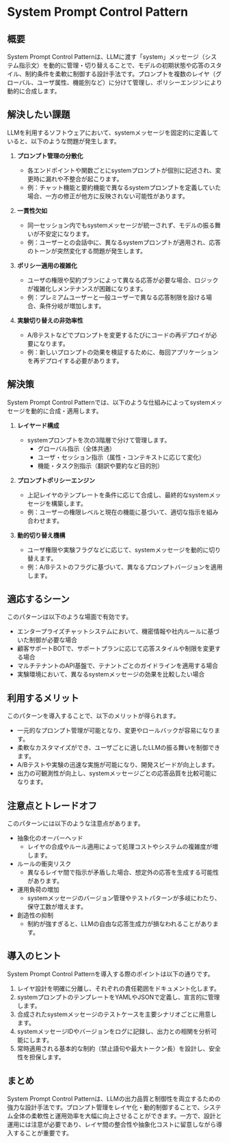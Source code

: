 # System Prompt Control Pattern

## 概要

System Prompt Control Patternは、LLMに渡す「system」メッセージ（システム指示文）を動的に管理・切り替えることで、モデルの初期状態や応答のスタイル、制約条件を柔軟に制御する設計手法です。プロンプトを複数のレイヤ（グローバル、ユーザ属性、機能別など）に分けて管理し、ポリシーエンジンにより動的に合成します。

## 解決したい課題

LLMを利用するソフトウェアにおいて、systemメッセージを固定的に定義していると、以下のような問題が発生します。

1. **プロンプト管理の分散化**
   - 各エンドポイントや関数ごとにsystemプロンプトが個別に記述され、変更時に漏れや不整合が起こります。
   - 例：チャット機能と要約機能で異なるsystemプロンプトを定義していた場合、一方の修正が他方に反映されない可能性があります。

2. **一貫性欠如**
   - 同一セッション内でもsystemメッセージが統一されず、モデルの振る舞いが不安定になります。
   - 例：ユーザーとの会話中に、異なるsystemプロンプトが適用され、応答のトーンが突然変化する問題が発生します。

3. **ポリシー適用の複雑化**
   - ユーザの権限や契約プランによって異なる応答が必要な場合、ロジックが複雑化しメンテナンスが困難になります。
   - 例：プレミアムユーザーと一般ユーザーで異なる応答制限を設ける場合、条件分岐が増加します。

4. **実験切り替えの非効率性**
   - A/Bテストなどでプロンプトを変更するたびにコードの再デプロイが必要になります。
   - 例：新しいプロンプトの効果を検証するために、毎回アプリケーションを再デプロイする必要があります。

## 解決策

System Prompt Control Patternでは、以下のような仕組みによってsystemメッセージを動的に合成・適用します。

1. **レイヤード構成**
   - systemプロンプトを次の3階層で分けて管理します。
     - グローバル指示（全体共通）
     - ユーザ・セッション指示（属性・コンテキストに応じて変化）
     - 機能・タスク別指示（翻訳や要約など目的別）

2. **プロンプトポリシーエンジン**
   - 上記レイヤのテンプレートを条件に応じて合成し、最終的なsystemメッセージを構築します。
   - 例：ユーザーの権限レベルと現在の機能に基づいて、適切な指示を組み合わせます。

3. **動的切り替え機構**
   - ユーザ権限や実験フラグなどに応じて、systemメッセージを動的に切り替えます。
   - 例：A/Bテストのフラグに基づいて、異なるプロンプトバージョンを適用します。

## 適応するシーン

このパターンは以下のような場面で有効です。

- エンタープライズチャットシステムにおいて、機密情報や社内ルールに基づいた制御が必要な場合
- 顧客サポートBOTで、サポートプランに応じて応答スタイルや制限を変更する場合
- マルチテナントのAPI基盤で、テナントごとのガイドラインを適用する場合
- 実験環境において、異なるsystemメッセージの効果を比較したい場合

## 利用するメリット

このパターンを導入することで、以下のメリットが得られます。

- 一元的なプロンプト管理が可能となり、変更やロールバックが容易になります。
- 柔軟なカスタマイズができ、ユーザごとに適したLLMの振る舞いを制御できます。
- A/Bテストや実験の迅速な実施が可能になり、開発スピードが向上します。
- 出力の可観測性が向上し、systemメッセージごとの応答品質を比較可能になります。

## 注意点とトレードオフ

このパターンには以下のような注意点があります。

- 抽象化のオーバーヘッド
  - レイヤの合成やルール適用によって処理コストやシステムの複雑度が増します。
- ルールの衝突リスク
  - 異なるレイヤ間で指示が矛盾した場合、想定外の応答を生成する可能性があります。
- 運用負荷の増加
  - systemメッセージのバージョン管理やテストパターンが多岐にわたり、保守工数が増えます。
- 創造性の抑制
  - 制約が強すぎると、LLMの自由な応答生成力が損なわれることがあります。

## 導入のヒント

System Prompt Control Patternを導入する際のポイントは以下の通りです。

1. レイヤ設計を明確に分離し、それぞれの責任範囲をドキュメント化します。
2. systemプロンプトのテンプレートをYAMLやJSONで定義し、宣言的に管理します。
3. 合成されたsystemメッセージのテストケースを主要シナリオごとに用意します。
4. systemメッセージIDやバージョンをログに記録し、出力との相関を分析可能にします。
5. 常時適用される基本的な制約（禁止語句や最大トークン長）を設計し、安全性を担保します。

## まとめ

System Prompt Control Patternは、LLMの出力品質と制御性を両立するための強力な設計手法です。プロンプト管理をレイヤ化・動的制御することで、システム全体の柔軟性と運用効率を大幅に向上させることができます。一方で、設計と運用には注意が必要であり、レイヤ間の整合性や抽象化コストに留意しながら導入することが重要です。
